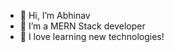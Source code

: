 - 👋 Hi, I’m Abhinav 
- 👀 I’m a MERN Stack developer
- 💞️ I love learning new technologies!
  

<!---
Abhinav-mad/Abhinav-mad is a ✨ special ✨ repository because its `README.md` (this file) appears on your GitHub profile.
You can click the Preview link to take a look at your changes.
--->
